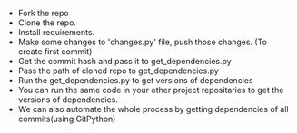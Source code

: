 - Fork the repo
- Clone the repo.  
- Install requirements.  
- Make some changes to 'changes.py' file, push those changes. (To create first commit)
- Get the commit hash and pass it to get_dependencies.py
- Pass the path of cloned repo to get_dependencies.py
- Run the get_dependencies.py to get versions of dependencies
- You can run the same code in your other project repositaries to get the versions of dependencies.
- We can also automate the whole process by getting dependencies of all commits(using GitPython)
